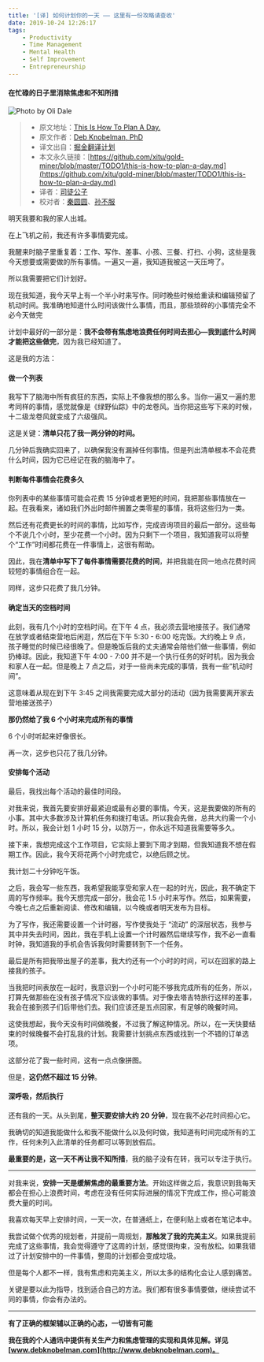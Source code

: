 ```yaml
---
title: '[译] 如何计划你的一天 —— 这里有一份攻略请查收'
date: 2019-10-24 12:26:17
tags:
	- Productivity
	- Time Management
	- Mental Health
	- Self Improvement
	- Entrepreneurship
---
```


#### 在忙碌的日子里消除焦虑和不知所措

![Photo by Oli Dale](https://blog-private.oss-cn-shanghai.aliyuncs.com/20200329132727.jpeg)

<!-- more -->

> - 原文地址：[This Is How To Plan A Day.](https://medium.com/swlh/this-is-how-to-plan-a-day-94dc24135e1f)
> - 原文作者：[Deb Knobelman, PhD](https://medium.com/@knobelman)
> - 译文出自：[掘金翻译计划](https://github.com/xitu/gold-miner)
> - 本文永久链接：[https://github.com/xitu/gold-miner/blob/master/TODO1/this-is-how-to-plan-a-day.md](https://github.com/xitu/gold-miner/blob/master/TODO1/this-is-how-to-plan-a-day.md)
> - 译者：[司徒公子](https://github.com/todaycoder001)
> - 校对者：[秦圆圆](https://github.com/scarqin)、[孙不服](https://github.com/sunbufu)

明天我要和我的家人出城。

在上飞机之前，我还有许多事情要完成。

我醒来时脑子里重复着：工作、写作、差事、小孩、三餐、打扫、小狗，这些是我今天想要或需要做的所有事情。一遍又一遍，我知道我被这一天压垮了。

所以我需要把它们计划好。

现在我知道，我今天早上有一个半小时来写作。同时晚些时候给重读和编辑预留了机动时间。我准确地知道什么时间该做什么事情，而且，那些琐碎的小事情完全不必今天做完

计划中最好的一部分是：**我不会带有焦虑地浪费任何时间去担心—我到底什么时间才能把这些做完**，因为我已经知道了。

这是我的方法：

#### 做一个列表

我写下了脑海中所有疯狂的东西，实际上不像我想的那么多。当你一遍又一遍的思考同样的事情，感觉就像是《绿野仙踪》中的龙卷风。当你把这些写下来的时候，十二级龙卷风就变成了六级强风。

这是关键：**清单只花了我一两分钟的时间。**

几分钟后我确实回来了，以确保我没有漏掉任何事情。但是列出清单根本不会花费什么时间，因为它已经记在我的脑海中了。

#### 判断每件事情会花费多久

你列表中的某些事情可能会花费 15 分钟或者更短的时间，我把那些事情放在一起。在我看来，诸如我们外出时邮件搁置之类零星的事情，我将这些归为一类。

然后还有花费更长的时间的事情，比如写作，完成咨询项目的最后一部分。这些每个不说几个小时，至少花费一个小时。因为只剩下一个项目，我知道我可以将整个“工作”时间都花费在一件事情上，这很有帮助。

因此，我在**清单中写下了每件事情需要花费的时间**，并把我能在同一地点花费时间较短的事情组合在一起。

同样，这步只花费了我几分钟。

#### 确定当天的空档时间

此刻，我有几个小时的空档时间。在下午 4 点，我必须去营地接孩子。我们通常在放学或者结束营地后闲逛，然后在下午 5:30 - 6:00 吃完饭。大约晚上 9 点，孩子睡觉的时候已经很晚了。但是晚饭后我的丈夫通常会陪他们做一些事情，例如扔棒球。因此，我知道下午 4:00 - 7:00 并不是一个执行任务的好时机，因为我会和家人在一起。但是晚上 7 点之后，对于一些尚未完成的事情，我有一些“机动时间”。

这意味着从现在到下午 3:45 之间我需要完成大部分的活动（因为我需要离开家去营地接送孩子）

**那仍然给了我 6 个小时来完成所有的事情**

6 个小时听起来好像很长。

再一次，这步也只花了我几分钟。

#### 安排每个活动

最后，我找出每个活动的最佳时间段。

对我来说，我首先要安排好最紧迫或最有必要的事情。今天，这是我要做的所有的小事。其中大多数涉及计算机任务和拨打电话。所以我会先做，总共大约需一个小时。所以，我会计划 1 小时 15 分，以防万一，你永远不知道我需要等多久。

接下来，我想完成这个工作项目，它实际上要到下周才到期，但我知道我不想在假期工作。因此，我今天将花两个小时完成它，以绝后顾之忧。

我计划二十分钟吃午饭。

之后，我会写一些东西，我希望我能享受和家人在一起的时光，因此，我不确定下周的写作频率。我今天想完成一部分，我会花 1.5 小时来写作。然后，如果需要，今晚七点之后重新阅读、修改和编辑，以今晚或者明天发布为目标。

为了写作，我还需要设置一个计时器，写作使我处于 “流动” 的深层状态，我参与其中并失去时间，因此，我在手机上设置一个计时器然后继续写作，我不必一直看时钟，我知道我的手机会告诉我何时需要转到下一个任务。

最后是所有把我带出屋子的差事，我大约还有一个小时的时间，可以在回家的路上接我的孩子。

当我把时间表放在一起时，我意识到一个小时可能不够我完成所有的任务，所以，打算先做那些在没有孩子情况下应该做的事情。对于像去塔吉特旅行这样的差事，我会在接到孩子们后带他们去。我们应该还是五点回家，有足够的晚餐时间。

这使我想起，我今天没有时间做晚餐，不过我了解这种情况。所以，在一天快要结束的时候晚餐不会打乱我的计划。我需要计划挑点东西或找到一个不错的订单选项。

这部分花了我一些时间，这有一点点像拼图。

但是，**这仍然不超过 15 分钟**。

#### 深呼吸，然后执行

还有我的一天。从头到尾，**整天要安排大约 20 分钟**，现在我不必花时间担心它。

我确切的知道我能做什么和我不能做什么以及何时做，我知道有时间完成所有的工作，任何未列入此清单的任务都可以等到放假后。

**最重要的是，这一天不再让我不知所措**，我的脑子没有在转，我可以专注于执行。

---

对我来说，**安排一天是缓解焦虑的最重要方法**。开始这样做之后，我意识到我每天都会在担心上浪费时间，考虑在没有任何实际进展的情况下完成工作，担心可能浪费大量的时间。

我喜欢每天早上安排时间，一天一次，在普通纸上，在便利贴上或者在笔记本中。

我尝试做个优秀的规划者，并提前一周规划，**那触发了我的完美主义**。如果我提前完成了这些事情，我会觉得遵守了这周的计划，感觉很拘束，没有放松。如果我错过了计划安排中的一件事情，整周的计划都会变成垃圾。

但是每个人都不一样，我有焦虑和完美主义，所以太多的结构化会让人感到痛苦。

关键是要以此为指导，找到适合自己的方法。我们都有很多事情要做，继续尝试不同的事情，你会有办法的。

---

**有了正确的框架辅以正确的心态，一切皆有可能**

**我在我的个人通讯中提供有关生产力和焦虑管理的实现和具体见解。详见[www.debknobelman.com](http://www.debknobelman.com)。**
